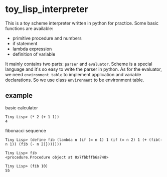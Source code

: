 # toy_lisp_interpreter

This is a toy scheme interpreter written in python for practice. Some basic functions are available: 
- primitive  procedure and numbers
- if statement
- lambda expression
- definition of variable

It mainly contains two parts: `parser` and `evaluator`. Scheme is a special language and it's so easy to write the parser in python. As for the evaluator, we need `environment table` to implement application and variable declarations. So we use class `environment` to be  environment table. 

## example
basic calculator
```
Tiny Lisp> (* 2 (+ 1 1))
4
```

fibonacci sequence
```
Tiny Lisp> (define fib (lambda n (if (= n 1) 1 (if (= n 2) 1 (+ (fib(- n 1)) (fib (- n 2)}))))))

Tiny Lisp> fib
<procedure.Procedure object at 0x7fbbffb6a748>

Tiny Lisp> (fib 10)
55

```


